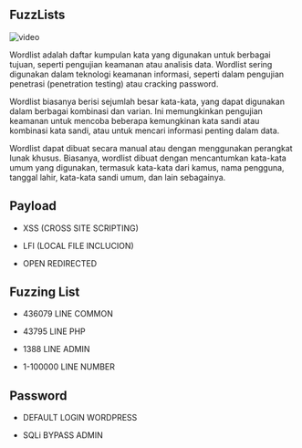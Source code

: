 ## FuzzLists

![video](https://user-images.githubusercontent.com/105418279/227754319-685ee588-f637-4570-8569-f33675879c6f.gif)

Wordlist adalah daftar kumpulan kata yang digunakan untuk berbagai tujuan, seperti pengujian keamanan atau analisis data. Wordlist sering digunakan dalam teknologi keamanan informasi, seperti dalam pengujian penetrasi (penetration testing) atau cracking password.

Wordlist biasanya berisi sejumlah besar kata-kata, yang dapat digunakan dalam berbagai kombinasi dan varian. Ini memungkinkan pengujian keamanan untuk mencoba beberapa kemungkinan kata sandi atau kombinasi kata sandi, atau untuk mencari informasi penting dalam data.

Wordlist dapat dibuat secara manual atau dengan menggunakan perangkat lunak khusus. Biasanya, wordlist dibuat dengan mencantumkan kata-kata umum yang digunakan, termasuk kata-kata dari kamus, nama pengguna, tanggal lahir, kata-kata sandi umum, dan lain sebagainya.

## Payload

- XSS (CROSS SITE SCRIPTING)

- LFI (LOCAL FILE INCLUCION)

- OPEN REDIRECTED

## Fuzzing List

- 436079 LINE COMMON

- 43795 LINE PHP

- 1388 LINE ADMIN 

- 1-100000 LINE NUMBER

## Password 

- DEFAULT LOGIN WORDPRESS

- SQLi BYPASS ADMIN
